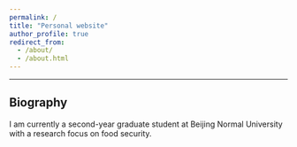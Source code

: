 ```yaml
---
permalink: /
title: "Personal website"
author_profile: true
redirect_from: 
  - /about/
  - /about.html
---
```


----

## Biography
I am currently a second-year graduate student at Beijing Normal University with a research focus on food security.
